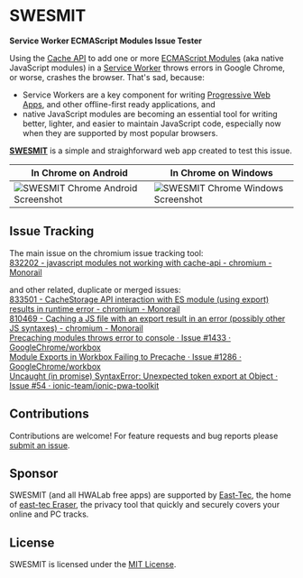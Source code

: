 # SWESMIT
**Service Worker ECMAScript Modules Issue Tester**

Using the [Cache API](https://developer.mozilla.org/en-US/docs/Web/API/Cache) to add one or more [ECMAScript Modules](https://developer.mozilla.org/en-US/docs/Web/JavaScript/Reference/Statements/import) (aka native JavaScript modules) in a [Service Worker](https://developers.google.com/web/fundamentals/primers/service-workers/) throws errors in Google Chrome, or worse, crashes the browser. That's sad, because:
- Service Workers are a key component for writing [Progressive Web Apps](https://en.wikipedia.org/wiki/Progressive_Web_Apps), and other offline-first ready applications, and
- native JavaScript modules are becoming an essential tool for writing better, lighter, and easier to maintain JavaScript code, especially now when they are supported by most popular browsers.

**[SWESMIT](https://swesmit.hwalab.com)** is a simple and straighforward web app created to test this issue.


| In Chrome on Android | In Chrome on Windows |
| --- | --- |
| ![SWESMIT Chrome Android Screenshot](https://github.com/hwalab-developer/repo-assets/blob/master/swesmit/readme/swesmit-chrome-android.png?raw) | ![SWESMIT Chrome Windows Screenshot](https://github.com/hwalab-developer/repo-assets/blob/master/swesmit/readme/swesmit-chrome-windows.png?raw) |

## Issue Tracking
The main issue on the chromium issue tracking tool:  
[832202 - javascript modules not working with cache-api - chromium - Monorail](https://bugs.chromium.org/p/chromium/issues/detail?id=832202)

and other related, duplicate or merged issues:  
[833501 - CacheStorage API interaction with ES module (using export) results in runtime error - chromium - Monorail](https://bugs.chromium.org/p/chromium/issues/detail?id=833501)  
[810469 - Caching a JS file with an export result in an error (possibly other JS syntaxes) - chromium - Monorail](https://bugs.chromium.org/p/chromium/issues/detail?id=810469)  
[Precaching modules throws error to console · Issue #1433 · GoogleChrome/workbox](https://github.com/GoogleChrome/workbox/issues/1433)  
[Module Exports in Workbox Failing to Precache · Issue #1286 · GoogleChrome/workbox](https://github.com/GoogleChrome/workbox/issues/1286)  
[Uncaught (in promise) SyntaxError: Unexpected token export at Object · Issue #54 · ionic-team/ionic-pwa-toolkit](https://github.com/ionic-team/ionic-pwa-toolkit/issues/54)  

## Contributions

Contributions are welcome! For feature requests and bug reports please [submit an issue](https://github.com/hwalab-developer/swesmit/issues).

## Sponsor

SWESMIT (and all HWALab free apps) are supported by [East-Tec](http://www.east-tec.com), the home of [east-tec Eraser](http://www.east-tec.com/eraser/), the privacy tool that quickly and securely covers your online and PC tracks.

## License

SWESMIT is licensed under the [MIT License](LICENSE).
